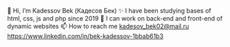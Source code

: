 👋 Hi, I’m Kadessov Bek (Кадесов Бек)
✨ I have been studying bases of html, css, js and php since 2019
👀 I can work on back-end and front-end of dynamic websites
📫 How to reach me kadesov_bek02@mail.ru
https://www.linkedin.com/in/bek-kadessov-1bbab61b3
